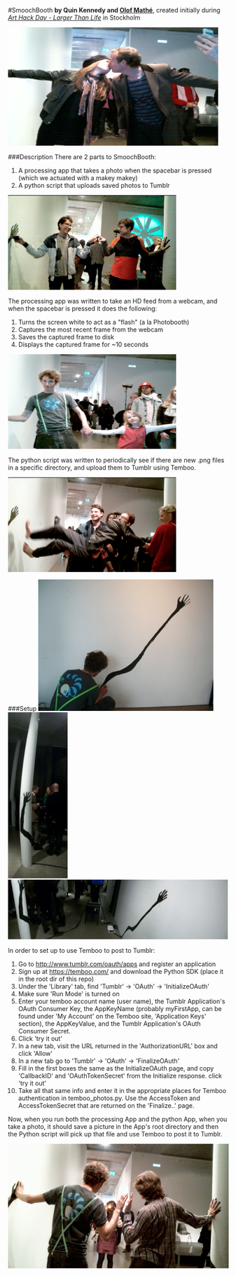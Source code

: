 #SmoochBooth
**by Quin Kennedy and [Olof Mathé](http://olofmathe.com/)**, created initially during [_Art Hack Day - Larger Than Life_](http://arthackday.net/stockholm/) in Stockholm

[![The Kiss](documentation/kiss_md.png)](documentation/kiss.png)

###Description
There are 2 parts to SmoochBooth:

1. A processing app that takes a photo when the spacebar is pressed (which we actuated with a makey makey)
2. A python script that uploads saved photos to Tumblr

[![Gentle Touch](documentation/touch_md.png)](documentation/touch.png)

The processing app was written to take an HD feed from a webcam, and when the spacebar is pressed it does the following:

1. Turns the screen white to act as a "flash" (a la Photobooth)
2. Captures the most recent frame from the webcam
3. Saves the captured frame to disk
4. Displays the captured frame for ~10 seconds

[![Some Fun](documentation/fun_md.png)](documentation/fun.png)

The python script was written to periodically see if there are new .png files in a specific directory,
and upload them to Tumblr using Temboo.

[![Work Around](documentation/feet_md.png)](documentation/feet.png)




###Setup
![Painting The Hand](documentation/setup_2_sm.jpg)
![Column](documentation/arm_1_sm.jpg)
![Panorama](documentation/arm_2_sm.jpg)

In order to set up to use Temboo to post to Tumblr:

1. Go to http://www.tumblr.com/oauth/apps and register an application
2. Sign up at https://temboo.com/ and download the Python SDK (place it in the root dir of this repo)
3. Under the 'Library' tab, find 'Tumblr' -> 'OAuth' -> 'InitializeOAuth'
4. Make sure 'Run Mode' is turned on
5. Enter your temboo account name (user name), the Tumblr Application's OAuth Consumer Key, the AppKeyName (probably myFirstApp, can be found under 'My Account' on the Temboo site, 'Application Keys' section), the AppKeyValue, and the Tumblr Application's OAuth Consumer Secret.
6. Click 'try it out'
7. In a new tab, visit the URL returned in the 'AuthorizationURL' box and click 'Allow'
8. In a new tab go to 'Tumblr' -> 'OAuth' -> 'FinalizeOAuth'
9. Fill in the first boxes the same as the InitializeOAuth page, and copy 'CallbackID' and 'OAuthTokenSecret' from the Initialize response. click 'try it out'
10. Take all that same info and enter it in the appropriate places for Temboo authentication in temboo_photos.py. Use the AccessToken and AccessTokenSecret that are returned on the 'Finalize..' page.

Now, when you run both the processing App and the python App, when you take a photo, it should save a picture in the App's root directory and then the Python script will pick up that file and use Temboo to post it to Tumblr.

[![The Makers](documentation/makers_md.png)](documentation/makers.png)
